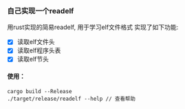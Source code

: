 ### 自己实现一个readelf

用rust实现的简易readelf, 用于学习elf文件格式
实现了如下功能:
- [x] 读取elf文件头
- [x] 读取elf程序头表
- [x] 读取elf节头

#### 使用：
```
cargo build --Release
./target/release/readelf --help // 查看帮助
```